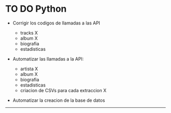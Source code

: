 # TO DO Python

- Corrigir los codigos de llamadas a las API 
    - tracks X 
    - album X
    - biografia 
    - estadisticas 

- Automatizar las llamadas a la API:
    - artista X
    - album X
    - biografia 
    - estadisticas 
    - criacion de CSVs para cada extraccion X
 
 - Automatizar la creacion de la base de datos


---
